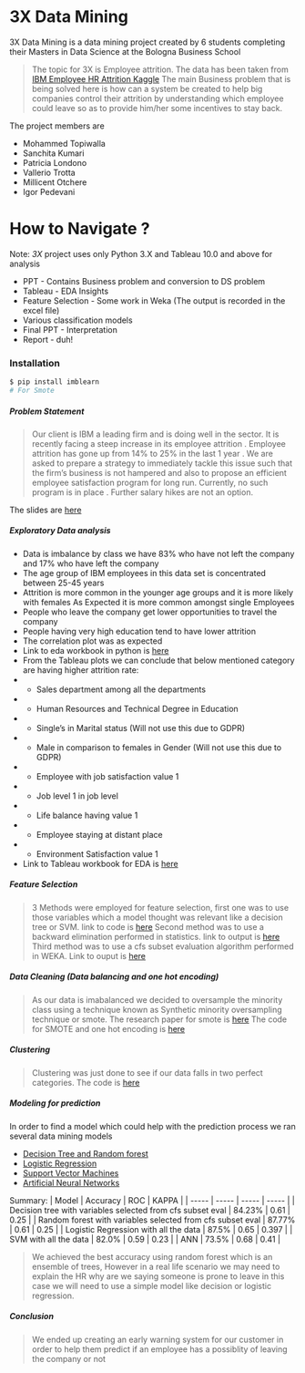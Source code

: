 # 3X Data Mining

3X Data Mining is a data mining project created by 6 students completing their Masters in Data Science at the Bologna Business School

> The topic for 3X is Employee attrition. 
>The data has been taken from [IBM Employee HR Attrition Kaggle](https://www.kaggle.com/pavansubhasht/ibm-hr-analytics-attrition-dataset) 
 > The main Business problem that is being solved here is how can a system be created to help big companies control their attrition by understanding which employee could leave so as to provide him/her some incentives to stay back.
 
 The project members are
  - Mohammed Topiwalla
  - Sanchita Kumari
  - Patricia Londono
  - Vallerio Trotta
  - Millicent Otchere
  - Igor Pedevani

# How to Navigate ?
Note: *3X* project uses only Python 3.X and Tableau 10.0 and above for analysis

* PPT - Contains Business problem and conversion to DS problem
* Tableau - EDA Insights
* Feature Selection - Some work in Weka (The output is recorded in the excel file)
* Various classification models
* Final PPT - Interpretation
* Report - duh!


### Installation
```sh
$ pip install imblearn
# For Smote
```


##### Problem Statement

> Our client is IBM a leading firm and is doing well in the sector. It is recently facing a steep increase in its employee attrition . Employee attrition has gone up from 14% to 25% in the last 1 year . We are asked to prepare a strategy to immediately tackle this issue such that the firm’s business is not hampered and also to propose an efficient employee satisfaction program for long run. Currently, no such program is in place . Further salary hikes are not an option.

The slides are [here](IGORandMillicentWillgive.com)

##### Exploratory Data analysis
* Data is imbalance by class we have 83% who have not left the company and 17% who have left the company
* The age group of IBM employees in this data set is concentrated between 25-45 years
* Attrition is more common in the younger age groups and it is more likely with females As Expected it is more common amongst single Employees
* People who leave the company get lower opportunities to travel the company
* People having very high education tend to have lower attrition
* The correlation plot was as expected
* Link to eda workbook in python is [here](https://github.com/mmd52/3XDataMining/blob/master/EDA_UnderstandingData.ipynb)
* From the Tableau plots we can conclude that below mentioned category are having higher attrition rate:
* * Sales department among all the departments
* * Human Resources and Technical Degree in Education
* * Single’s in Marital status (Will not use this due to GDPR)
* * Male in comparison to females in Gender (Will not use this due to GDPR)
* * Employee with job satisfaction value 1
* * Job level 1 in job level
* * Life balance having value 1
* * Employee staying at distant place
* * Environment Satisfaction value 1
* Link to Tableau workbook for EDA is [here](SanchitaWillGiveLinkToUpdate.com)

##### Feature Selection
> 3 Methods were employed for feature selection, first one was to use those variables which a model thought was relevant like a decision tree or SVM. link to code is [here](https://github.com/mmd52/3XDataMining/blob/master/Feature_Selection.ipynb)
> Second method was to use a backward elimination performed in statistics. link to output is [here](https://github.com/mmd52/3XDataMining/blob/master/SAS%20Feature%20Selection%20Logistic%20Model.pdf)
> Third method was to use a cfs subset evaluation algorithm performed in WEKA. Link to ouput is [here](https://github.com/mmd52/3XDataMining/blob/master/Data%20Mining%20Project%20Feature%20Selection%20Weka.xlsx)

##### Data Cleaning (Data balancing and one hot encoding)
> As our data is imabalanced we decided to oversample the minority class using a technique known as Synthetic minority oversampling technique or smote. The research paper for smote is [here](https://github.com/mmd52/3XDataMining/blob/master/SmotePaper.pdf)
> The code for SMOTE and one hot encoding is [here](https://github.com/mmd52/3XDataMining/blob/master/DataCleaning_And_Smote.ipynb)

##### Clustering
> Clustering was just done to see if our data falls in two perfect categories. The code is [here](https://github.com/mmd52/3XDataMining/blob/master/clustering3X.ipynb)

##### Modeling for prediction
In order to find a model which could help with the prediction process we ran several data mining models
* [Decision Tree and Random forest](https://github.com/mmd52/3XDataMining/blob/master/ModelingDtree_Final.ipynb)
* [Logistic Regression](https://github.com/mmd52/3XDataMining/blob/master/ModelingLogisticRegression_Final.ipynb)
* [Support Vector Machines](https://github.com/mmd52/3XDataMining/blob/master/ModelingSVM_Final.ipynb)
* [Artificial Neural Networks](https://github.com/mmd52/3XDataMining/blob/master/ANN.ipynb)

Summary:
| Model | Accuracy | ROC | KAPPA |
| ----- | ----- | ----- | ----- |
| Decision tree with variables selected from cfs subset eval | 84.23% | 0.61 | 0.25 |
| Random forest with variables selected from cfs subset eval | 87.77% | 0.61 | 0.25 |
| Logistic Regression with all the data | 87.5% | 0.65 | 0.397 |
| SVM with all the data | 82.0% | 0.59 | 0.23 |
| ANN | 73.5% | 0.68 | 0.41 |

>We achieved the best accuracy using random forest which is an ensemble of trees, However in a real life scenario we may need to explain the HR why are we saying someone is prone to leave in this case we will need to use a simple model like decision or logistic regression.

##### Conclusion
> We ended up creating an early warning system for our customer in order to help them predict if an employee has a possiblity of leaving the company or not
